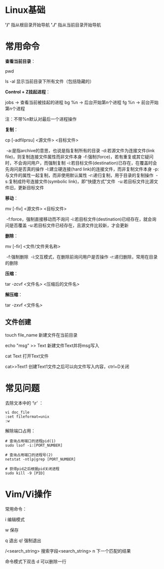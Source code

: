 # Linux基础

**'/'** 指从根目录开始导航 **'./'** 指从当前目录开始导航

# 常用命令

**查看当前目录**：

pwd

ls -al 显示当前目录下所有文件（包括隐藏的）

**Control + Z挂起进程**：

jobs -> 查看当前被挂起的进程
bg %n -> 后台开始第n个进程
fg %n -> 前台开始第n个进程

注：不带%n默认对最后一个进程操作

**复制**：

cp [-adfilprsu] <源文件> <目标文件>

​	-a:是指archive的意思，也说是指复制所有的目录
​    -d:若源文件为连接文件(link file)，则复制连接文件属性而非文件本身
​    -f:强制(force)，若有重复或其它疑问时，不会询问用户，而强制复制
​    -i:若目标文件(destination)已存在，在覆盖时会先询问是否真的操作
​    -l:建立硬连接(hard link)的连接文件，而非复制文件本身
​    -p:与文件的属性一起复制，而非使用默认属性
​    -r:递归复制，用于目录的复制操作
​    -s:复制成符号连接文件(symbolic link)，即“快捷方式”文件
​    -u:若目标文件比源文件旧，更新目标文件

**移动**：

mv [-fiv] <源文件> <目标文件>

​	-f:force，强制直接移动而不询问
​    -i:若目标文件(destination)已经存在，就会询问是否覆盖
​    -u:若目标文件已经存在，且源文件比较新，才会更新

**删除**：

mv [-fir] <文件/文件夹名称>

​	-f:强制删除
​    -i:交互模式，在删除前询问用户是否操作
​    -r:递归删除，常用在目录的删除

**压缩**：

tar -zcvf <文件名> <压缩后的文件名>

**解压缩**：

tar -zxvf <文件名>

## 文件创建

touch file_name 新建文件在当前目录

echo "msg" >> Text 新建文件Text并将msg写入

cat Text 打开Text文件

cat>>Text1 创建Text1文件之后可以向文件写入内容，ctrl+D关闭

# 常见问题

去除文本中的 ‘\r’ ：

```shell
vi doc_file
:set fileformat=unix
:w
```

解除端口占用：

```shell
# 查询占用端口的进程pid(1)
sudo lsof -i:[PORT_NUMBER]

# 查询占用端口的进程号(2)
netstat -ntlp|grep [PORT_NUMBER]

# 获得pid之后根据pid关闭进程
sudo kill -9 [PID]
```

# Vim/Vi操作

常用命令：

i 编辑模式

w 保存

q 退出 q! 强制退出

/<search_string> 搜索字段<search_string> n 下一个匹配的结果

命令模式下双击 d 可以删除一行
